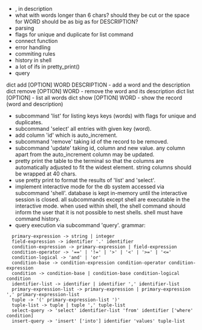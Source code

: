 - , in description
- what with words longer than 6 chars? should they be cut or the space for WORD should be as big as for DESCRIPTION?
- parsing
- flags for unique and duplicate for list command
- connect function
- error handling
- commiting rules
- history in shell
- a lot of ifs in pretty_print()
- query


dict add [OPTION] WORD DESCRIPTION - add a word and the description
dict remove [OPTION] WORD          - remove the word and its description
dict list [OPTION]                 - list all words
dict show [OPTION] WORD            - show the record (word and description)



- subcommand 'list' for listing keys keys (words) with flags for unique and duplicates.
- subcommand 'select' all entries with given key (word).
- add column 'id' which is auto_increment.
- subcommand 'remove' taking id of the record to be removed.
- subcommand 'update' taking id, column and new value. any column apart from the auto_increment
  column may be updated.
- pretty print the table to the terminal so that the columns are automatically adjusted to fit the
  widest element. string columns should be wrapped at 40 chars.
- use pretty print to format the results of 'list' and 'select'.
- implement interactive mode for the db system accessed via subcommand 'shell'. database is kept
  in-memory until the interactive session is closed. all subcommands except shell are executable in
  the interactive mode. when used within shell, the shell command should inform the user that it is
  not possible to nest shells. shell must have command history.
- query execution via subcommand 'query'. grammar:
```
  primary-expression -> string | integer
  field-expression -> identifier '.' identifier
  condition-expression -> primary-expression | field-expression
  condition-operator -> '==' | '!=' | '>' | '<' | '>=' | '<='
  condition-logical -> 'and' | 'or'
  condition-base -> condition-expression condition-operator condition-expression
  condition -> condition-base | condition-base condition-logical condition
  identifier-list -> identifier | identifier ',' identifier-list
  primary-expression-list -> primary-expression | primary-expression ',' primary-expression-list
  tuple -> '(' primary-expression-list ')'
  tuple-list -> tuple | tuple ',' tuple-list
  select-query -> 'select' identifier-list 'from' identifier ['where' condition]
  insert-query -> 'insert' ['into'] identifier 'values' tuple-list
```
